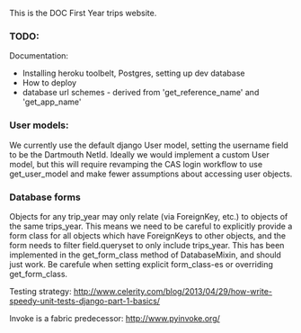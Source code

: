 
This is the DOC First Year trips website.

### TODO:

Documentation:
* Installing heroku toolbelt, Postgres, setting up dev database
* How to deploy
* database url schemes - derived from 'get_reference_name' and 'get_app_name'


### User models:

We currently use the default django User model, setting the username field to be the Dartmouth NetId. Ideally we would implement a custom User model, but this will require revamping the CAS login workflow to use get_user_model and make fewer assumptions about accessing user objects.


### Database forms

Objects for any trip_year may only relate (via ForeignKey, etc.) to objects of the same trips_year. This means we need to be careful to explicitly provide a form class for all objects which have ForeignKeys to other objects, and the form needs to filter field.queryset to only include trips_year. This has been implemented in the get_form_class method of DatabaseMixin, and should just work. Be carefule when setting explicit form_class-es or overriding get_form_class.



Testing strategy:
http://www.celerity.com/blog/2013/04/29/how-write-speedy-unit-tests-django-part-1-basics/

Invoke is a fabric predecessor: http://www.pyinvoke.org/
